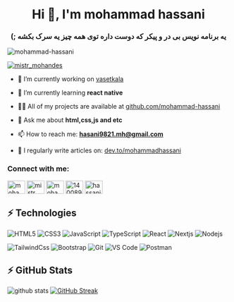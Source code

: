 <h1 align="center">Hi 👋, I'm mohammad hassani</h1>
<h3 align="center">(; یه برنامه نویس بی در و پیکر که دوست داره توی همه چیز یه سرک بکشه</h3>

<p align="left"> <img src="https://komarev.com/ghpvc/?username=mohammad-hassani&label=Profile%20views&color=0e75b6&style=flat" alt="mohammad-hassani" /> </p>

<p align="left"> <a href="https://twitter.com/mistr_mohandes" target="blank"><img src="https://img.shields.io/twitter/follow/mistr_mohandes?logo=twitter&style=for-the-badge" alt="mistr_mohandes" /></a> </p>

- 🔭 I’m currently working on [vasetkala](https://github.com/Vasetkala)

- 🌱 I’m currently learning **react native**

- 👨‍💻 All of my projects are available at [github.com/mohammad-hassani](https://github.com/mohammad-hassani)

- 💬 Ask me about **html,css,js and etc**

- 📫 How to reach me: **hasani9821.mh@gmail.com**

- 📝 I regularly write articles on: [dev.to/mohammadhassani](https://dev.to/mohammadhassani)

<h3 align="left">Connect with me:</h3>
<p align="left">
<a href="https://dev.to/mohammadhassani" target="blank"><img align="center" src="https://cdn.jsdelivr.net/npm/simple-icons@3.0.1/icons/dev-dot-to.svg" alt="mohammadhassani" height="30" width="40" /></a>
<a href="https://twitter.com/mistr_mohandes" target="blank"><img align="center" src="https://raw.githubusercontent.com/rahuldkjain/github-profile-readme-generator/master/src/images/icons/Social/twitter.svg" alt="mistr_mohandes" height="30" width="40" /></a>
<a href="https://linkedin.com/in/mohammad-hassani-495b9117b" target="blank"><img align="center" src="https://raw.githubusercontent.com/rahuldkjain/github-profile-readme-generator/master/src/images/icons/Social/linked-in-alt.svg" alt="mohammad-hassani-495b9117b" height="30" width="40" /></a>
<a href="https://stackoverflow.com/users/14008998" target="blank"><img align="center" src="https://raw.githubusercontent.com/rahuldkjain/github-profile-readme-generator/master/src/images/icons/Social/stack-overflow.svg" alt="14008998" height="30" width="40" /></a>
<a href="https://instagram.com/hassani_mohammad_mh" target="blank"><img align="center" src="https://raw.githubusercontent.com/rahuldkjain/github-profile-readme-generator/master/src/images/icons/Social/instagram.svg" alt="hassani_mohammad_mh" height="30" width="40" /></a>
</p>

## ⚡ Technologies

![HTML5](https://img.shields.io/badge/-HTML5-%23E44D27?style=flat-square&logo=html5&logoColor=ffffff)
![CSS3](https://img.shields.io/badge/-CSS3-%231572B6?style=flat-square&logo=css3)
![JavaScript](https://img.shields.io/badge/-JavaScript-%23F7DF1C?style=flat-square&logo=javascript&logoColor=000000&labelColor=%23F7DF1C&color=%23FFCE5A)
![TypeScript](https://img.shields.io/badge/-TypeScript-007ACC?style=flat-square&logo=typescript&logoColor=white)
![React](https://img.shields.io/badge/-Reactjs-%23282C34?style=flat-square&logo=react)
![Nextjs](https://img.shields.io/badge/-Nextjs-black?style=flat-square&logo=Next.js)
![Nodejs](https://img.shields.io/badge/-Nodejs-black?style=flat-square&logo=Node.js)

![TailwindCss](https://img.shields.io/badge/-TailwindCss-%231a202c?style=flat-square&logo=tailwind-css)
![Bootstrap](https://img.shields.io/badge/-Bootstrap-563D7C?style=flat-square&logo=bootstrap)
![Git](https://img.shields.io/badge/-Git-%23F05032?style=flat-square&logo=git&logoColor=%23ffffff)
![VS Code](https://img.shields.io/badge/-VSCode-%23007ACC?style=flat-square&logo=visual-studio-code)
![Postman](https://img.shields.io/badge/Postman-black?style=flat-square&logo=postman)

## ⚡ GitHub Stats

![github stats](https://github-readme-stats.vercel.app/api?username=mohammad-hassani&show_icons=true&theme=codeSTACKr&hide_rank=true&count_private=true)
[![GitHub Streak](https://streak-stats.demolab.com/?user=mohammad-hassani&theme=codeSTACKr&hide_total_contributions=true)](https://git.io/streak-stats)


